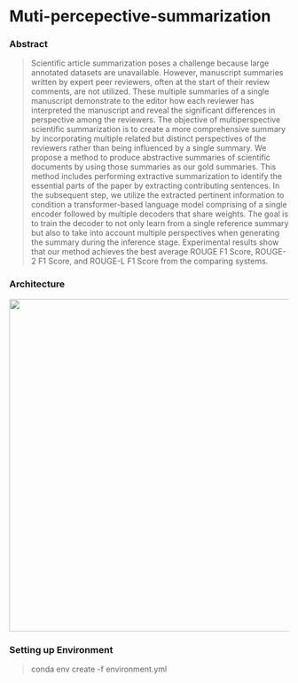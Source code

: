 # Muti-percepective-summarization

### Abstract
> Scientific article summarization poses a challenge because large annotated datasets are unavailable. However, manuscript summaries written by expert peer reviewers, often at the start of their review comments, are not utilized. These multiple summaries of a single manuscript demonstrate to the editor how each reviewer has interpreted the manuscript and reveal the significant differences in perspective among the reviewers. The objective of multiperspective scientific summarization is to create a more comprehensive summary by incorporating multiple related but distinct perspectives of the reviewers rather than being influenced by a single summary. We propose a method to produce abstractive summaries of scientific documents by using those summaries as our gold summaries. This method includes performing extractive summarization to identify the essential parts of the paper by extracting contributing sentences. In the subsequent step, we utilize the extracted pertinent information to condition a transformer-based language model comprising of a single encoder followed by multiple decoders that share weights. The goal is to train the decoder to not only learn from a single reference summary but also to take into account multiple perspectives when generating the summary during the inference stage. Experimental results show that our method achieves the best average ROUGE F1 Score, ROUGE-2 F1 Score, and ROUGE-L F1 Score from the comparing systems.


### Architecture

<img src="https://user-images.githubusercontent.com/43180442/219563160-eed11995-3a4d-49e1-97ca-30b40182647d.png"  width="600" height="600">

### Setting up Environment
>conda env create -f environment.yml
